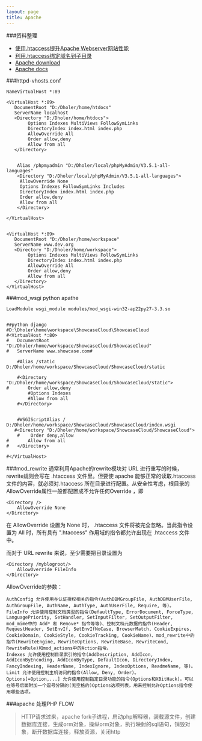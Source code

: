 ```yaml
---
layout: page 
title: Apache
---
```



###资料整理

- [使用.htaccess提升Apache Webserver网站性能](http://www.oschina.net/code/snippet_99526_4382)
- [利用.htaccess绑定域名到子目录](http://www.ccvita.com/category/apache/)
- [Apache download](http://www.apachelounge.com/download/)
- [Apache docs](http://httpd.apache.org/docs/2.2/platform/windows.html)



###httpd-vhosts.conf

	NameVirtualHost *:89
	
	<VirtualHost *:89>
	   DocumentRoot "D:/Dholer/home/htdocs"
	   ServerName localhost
	   <Directory "D:/Dholer/home/htdocs">
	        Options Indexes MultiViews FollowSymLinks
			DirectoryIndex index.html index.php
	        AllowOverride All
	        Order allow,deny
	        Allow from all
	   </Directory>
	   
	   
	    Alias /phpmyadmin "D:/Dholer/local/phpMyAdmin/V3.5.1-all-languages"
		<Directory "D:/Dholer/local/phpMyAdmin/V3.5.1-all-languages">
		 AllowOverride None
		 Options Indexes FollowSymLinks Includes
		 DirectoryIndex index.html index.php
		 Order allow,deny
		 Allow from all
		</Directory>
	   
	</VirtualHost>
	
	
	<VirtualHost *:89>
	   DocumentRoot "D:/Dholer/home/workspace"
	   ServerName www.dev.org
	   <Directory "D:/Dholer/home/workspace">
	        Options Indexes MultiViews FollowSymLinks
			DirectoryIndex index.html index.php
	        AllowOverride All
	        Order allow,deny
	        Allow from all
	   </Directory>
	</VirtualHost>
	


###mod_wsgi python apathe

	LoadModule wsgi_module modules/mod_wsgi-win32-ap22py27-3.3.so
	
	
	##python django
	#D:\Dholer\home\workspace\ShowcaseCloud\ShowcaseCloud
	#<VirtualHost *:80>
	#   DocumentRoot "D:/Dholer/home/workspace/ShowcaseCloud/ShowcaseCloud"
	#   ServerName www.showcase.com#
		
		#Alias /static  D:/Dholer/home/workspace/ShowcaseCloud/ShowcaseCloud/static
	
		#<Directory "D:/Dholer/home/workspace/ShowcaseCloud/ShowcaseCloud/static">
	#		Order allow,deny
			#Options Indexes
			#Allow from all
		#</Directory>
		
		
		#WSGIScriptAlias / D:/Dholer/home/workspace/ShowcaseCloud/ShowcaseCloud/index.wsgi
	   #<Directory "D:/Dholer/home/workspace/ShowcaseCloud/ShowcaseCloud">
	    #    Order deny,allow
	#		Allow from all
	#   </Directory>
	   
	#</VirtualHost>

###mod_rewrite
通常利用Apache的rewrite模块对 URL 进行重写的时候， rewrite规则会写在 .htaccess 文件里。但要使 apache 能够正常的读取.htaccess 文件的内容，就必须对.htaccess 所在目录进行配置。从安全性考虑，根目录的AllowOverride属性一般都配置成不允许任何Override ，即
	
	<Directory />
		AllowOverride None
	</Directory>

在 AllowOverride 设置为 None 时， .htaccess 文件将被完全忽略。当此指令设置为 All 时，所有具有 ".htaccess" 作用域的指令都允许出现在 .htaccess 文件中。

而对于 URL rewrite 来说，至少需要把目录设置为

	<Directory /myblogroot/>
		AllowOverride FileInfo
	</Directory>

AllowOverride的参数：

	AuthConfig 允许使用与认证授权相关的指令(AuthDBMGroupFile, AuthDBMUserFile, AuthGroupFile, AuthName, AuthType, AuthUserFile, Require, 等)。
	FileInfo 允许使用控制文档类型的指令(DefaultType, ErrorDocument, ForceType, LanguagePriority, SetHandler, SetInputFilter, SetOutputFilter, mod_mime中的 Add* 和 Remove* 指令等等)、控制文档元数据的指令(Header, RequestHeader, SetEnvIf, SetEnvIfNoCase, BrowserMatch, CookieExpires, CookieDomain, CookieStyle, CookieTracking, CookieName)、mod_rewrite中的指令(RewriteEngine, RewriteOptions, RewriteBase, RewriteCond, RewriteRule)和mod_actions中的Action指令。
	Indexes 允许使用控制目录索引的指令(AddDescription, AddIcon, AddIconByEncoding, AddIconByType, DefaultIcon, DirectoryIndex, FancyIndexing, HeaderName, IndexIgnore, IndexOptions, ReadmeName, 等)。Limit 允许使用控制主机访问的指令(Allow, Deny, Order)。
	Options[=Option,...] 允许使用控制指定目录功能的指令(Options和XBitHack)。可以在等号后面附加一个逗号分隔的(无空格的)Options选项列表，用来控制允许Options指令使用哪些选项。


###apache 处理PHP FLOW

> HTTP请求过来，apache fork子进程，启动php解释器，装载源文件，创建数据库连接，生成orm对象，操纵orm对象，执行映射的sql语句，销毁对象，断开数据库连接，释放资源，关闭http 

